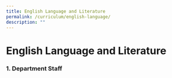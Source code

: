 ```yaml
---
title: English Language and Literature
permalink: /curriculum/english-language/
description: ""
---
```

# **English Language and Literature**

### 1\. Department Staff